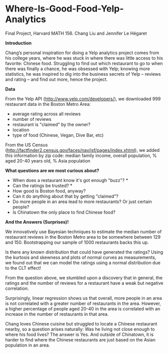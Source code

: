 Where-Is-Good-Food-Yelp-Analytics
=================================
Final Project, Harvard MATH 156. Chang Liu and Jennifer Le Hégaret

**Introduction**

Chang’s personal inspiration for doing a Yelp analytics project comes from his college years, where he was stuck in where there was little access to his favorite: Chinese food. Struggling to find out which restaurant to go to when there was finally a chance, he was obsessed with Yelp; knowing more statistics, he was inspired to dig into the business secrets of Yelp – reviews and rating – and find out more, hence the project. 

**Data**

From the Yelp API (http://www.yelp.com/developers/), we downloaded 999 restaurant data in the Boston Metro Area:
- average rating across all reviews
- number of reviews
- restaurant is "claimed" by the owner?
- location 
- type of food (Chinese, Vegan, Dive Bar, etc)

From the US Census (http://factfinder2.census.gov/faces/nav/jsf/pages/index.xhtml), we added this information by zip code: median family income, overall population, % aged 20-40 years old, % Asia population

**What questions are we most curious about?**

- When does a restaurant know it's got enough "buzz"? *
- Can the ratings be trusted? *
- How good is Boston food, anyway?
- Can it do anything about that by getting "claimed"?
- Do more people in an area lead to more restaurants?  Or just certain people?
- Is Chinatown the only place to find Chinese food?

**And the Answers (Surprises)!**


We innovatively use Bayesian techniques to estimate the median number of restaurant reviews in the Boston Metro area to be somewhere between 129 and 150.  Bootstrapping our sample of 1000 restaurants backs this up.

Is there any known distribution that could have generated the ratings? Using the kurtosis and skewness and plots of normal curves as measurements, we found out that we can model the ratings using a normal distribution due to the CLT effect! 

From the question above, we stumbled upon a discovery that in general, the ratings and the number of reviews for a restaurant have a weak but negative correlation. 

Surprisingly, linear regression shows us that overall, more people in an area is not correlated with a greater number of restaurants in the area.  However, a higher percentage of people aged 20-40 in the area is correlated with an increase in the number of restaurants in that area.

Chang loves Chinese cuisine but struggled to locate a Chinese restaurant nearby, so a question arises naturally: Was he living not close enough to where his food lives? The answer is Yes. And outside of Chinatown, it is harder to find where the Chinese restaurants are just based on the Asian population in an area. 

